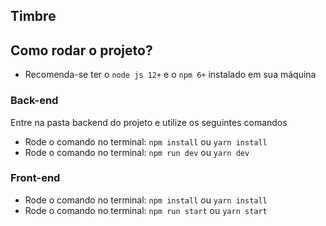 ## Timbre

## Como rodar o projeto?

- Recomenda-se ter o `node js 12+` e o `npm 6+` instalado em sua máquina

### Back-end
Entre na pasta backend do projeto e utilize os seguintes comandos

- Rode o comando no terminal: `npm install` ou `yarn install`
- Rode o comando no terminal: `npm run dev` ou `yarn dev`

### Front-end

- Rode o comando no terminal: `npm install` ou `yarn install`
- Rode o comando no terminal: `npm run start` ou `yarn start`
